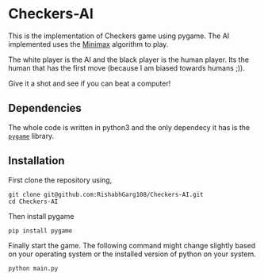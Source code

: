# Checkers-AI
This is the implementation of Checkers game using pygame.
The AI implemented uses the [Minimax](https://en.wikipedia.org/wiki/Minimax) algorithm to play.

<p>The white player is the AI and the black player is the human player. Its the human that has the first move (because I am biased towards humans ;)).</p>

<p>Give it a shot and see if you can beat a computer!</p>

## Dependencies
The whole code is written in python3 and the only dependecy it has is the [`pygame`](https://pypi.org/project/pygame/) library.

## Installation

First clone the repository using,
```
git clone git@github.com:RishabhGarg108/Checkers-AI.git
cd Checkers-AI
```

Then install pygame
```
pip install pygame
```

Finally start the game. The following command might change slightly based on your operating system or the installed version of python on your system.
```
python main.py
```
